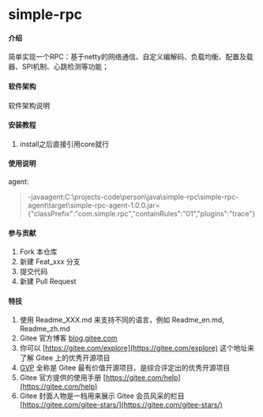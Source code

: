 # simple-rpc

#### 介绍
简单实现一个RPC：基于netty的网络通信、自定义编解码、负载均衡、配置及载器、SPI机制、心跳检测等功能；

#### 软件架构
软件架构说明


#### 安装教程

1. install之后直接引用core就行

#### 使用说明
agent: 
> -javaagent:C:\projects-code\person\java\simple-rpc\simple-rpc-agent\target\simple-rpc-agent-1.0.0.jar={\"classPrefix\":\"com.simple.rpc\",\"containRules\":\"01\",\"plugins\":\"trace\"}

#### 参与贡献

1.  Fork 本仓库
2.  新建 Feat_xxx 分支
3.  提交代码
4.  新建 Pull Request


#### 特技

1.  使用 Readme\_XXX.md 来支持不同的语言，例如 Readme\_en.md, Readme\_zh.md
2.  Gitee 官方博客 [blog.gitee.com](https://blog.gitee.com)
3.  你可以 [https://gitee.com/explore](https://gitee.com/explore) 这个地址来了解 Gitee 上的优秀开源项目
4.  [GVP](https://gitee.com/gvp) 全称是 Gitee 最有价值开源项目，是综合评定出的优秀开源项目
5.  Gitee 官方提供的使用手册 [https://gitee.com/help](https://gitee.com/help)
6.  Gitee 封面人物是一档用来展示 Gitee 会员风采的栏目 [https://gitee.com/gitee-stars/](https://gitee.com/gitee-stars/)
